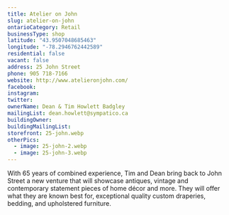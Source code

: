 ```yaml
---
title: Atelier on John
slug: atelier-on-john
ontarioCategory: Retail
businessType: shop
latitude: "43.9507048685463"
longitude: "-78.2946762442589"
residential: false
vacant: false
address: 25 John Street
phone: 905 718-7166
website: http://www.atelieronjohn.com/
facebook:
instagram:
twitter:
ownerName: Dean & Tim Howlett Badgley
mailingList: dean.howlett@sympatico.ca
buildingOwner:
buildingMailingList:
storefront: 25-john.webp
otherPics:
  - image: 25-john-2.webp
  - image: 25-john-3.webp
---
```


With 65 years of combined experience, Tim and Dean bring back to John Street a new venture that will showcase antiques,
vintage and contemporary statement pieces of home décor and more. They will offer what they are known best for,
exceptional quality custom draperies, bedding, and upholstered furniture.
